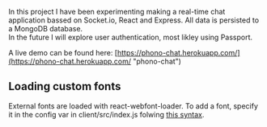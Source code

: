 In this project I have been experimenting making a real-time chat application bassed on Socket.io, React and Express. All data is persisted to a MongoDB database.<br>
In the future I will explore user authentication, most likley using Passport.

A live demo can be found here: [https://phono-chat.herokuapp.com/](https://phono-chat.herokuapp.com/ "phono-chat")

## Loading custom fonts
External fonts are loaded with react-webfont-loader. To add a font, specify it in the config var in client/src/index.js folwing [this syntax](https://github.com/typekit/webfontloader#google).